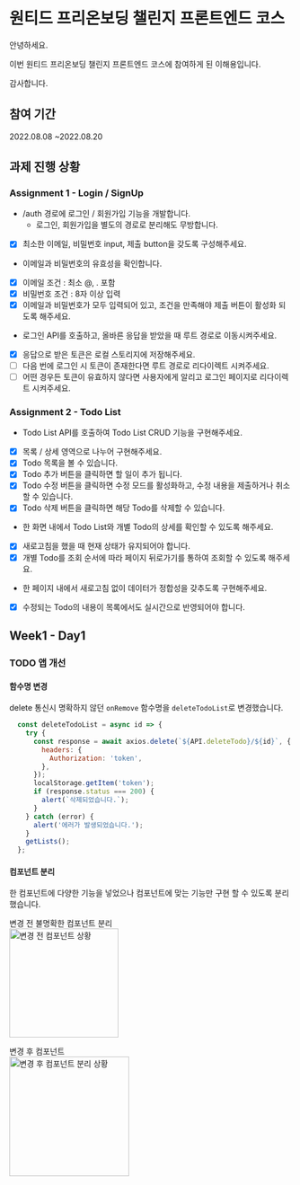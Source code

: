# 원티드 프리온보딩 챌린지 프론트엔드 코스 

안녕하세요.

이번 원티드 프리온보딩 챌린지 프론트엔드 코스에 참여하게 된 이해용입니다.

감사합니다.

## 참여 기간
2022.08.08 ~2022.08.20

## 과제 진행 상황

### Assignment 1 - Login / SignUp

- /auth 경로에 로그인 / 회원가입 기능을 개발합니다.
  - 로그인, 회원가입을 별도의 경로로 분리해도 무방합니다. <br />
- [x] 최소한 이메일, 비밀번호 input, 제출 button을 갖도록 구성해주세요.
  
- 이메일과 비밀번호의 유효성을 확인합니다. <br />
- [x] 이메일 조건 : 최소 @, . 포함 <br />
- [x] 비밀번호 조건 : 8자 이상 입력 <br />
- [x] 이메일과 비밀번호가 모두 입력되어 있고, 조건을 만족해야 제출 버튼이 활성화 되도록 해주세요. <br />

- 로그인 API를 호출하고, 올바른 응답을 받았을 때 루트 경로로 이동시켜주세요. <br />
- [x] 응답으로 받은 토큰은 로컬 스토리지에 저장해주세요. <br />
- [ ] 다음 번에 로그인 시 토큰이 존재한다면 루트 경로로 리다이렉트 시켜주세요. <br />
- [ ] 어떤 경우든 토큰이 유효하지 않다면 사용자에게 알리고 로그인 페이지로 리다이렉트 시켜주세요.

### Assignment 2 - Todo List
- Todo List API를 호출하여 Todo List CRUD 기능을 구현해주세요. <br />
- [x] 목록 / 상세 영역으로 나누어 구현해주세요. <br />
- [x] Todo 목록을 볼 수 있습니다. <br />
- [x] Todo 추가 버튼을 클릭하면 할 일이 추가 됩니다. <br />
- [x] Todo 수정 버튼을 클릭하면 수정 모드를 활성화하고, 수정 내용을 제출하거나 취소할 수 있습니다. <br />
- [x] Todo 삭제 버튼을 클릭하면 해당 Todo를 삭제할 수 있습니다. 

- 한 화면 내에서 Todo List와 개별 Todo의 상세를 확인할 수 있도록 해주세요. <br />
- [x] 새로고침을 했을 때 현재 상태가 유지되어야 합니다. <br />
- [x] 개별 Todo를 조회 순서에 따라 페이지 뒤로가기를 통하여 조회할 수 있도록 해주세요. 

- 한 페이지 내에서 새로고침 없이 데이터가 정합성을 갖추도록 구현해주세요. <br />
- [x] 수정되는 Todo의 내용이 목록에서도 실시간으로 반영되어야 합니다. <br />

## Week1 - Day1
### TODO 앱 개선
#### 함수명 변경
delete 통신시 명확하지 않던 `onRemove` 함수명을 `deleteTodoList`로 변경했습니다.

```jsx
  const deleteTodoList = async id => {
    try {
      const response = await axios.delete(`${API.deleteTodo}/${id}`, {
        headers: {
          Authorization: 'token',
        },
      });
      localStorage.getItem('token');
      if (response.status === 200) {
        alert(`삭제되었습니다.`);
      }
    } catch (error) {
      alert('에러가 발생되었습니다.');
    }
    getLists();
  };
```

#### 컴포넌트 분리
한 컴포넌트에 다양한 기능을 넣었으나 컴포넌트에 맞는 기능만 구현 할 수 있도록 분리 했습니다.

변경 전 불명확한 컴포넌트 분리 <br />
<img width="194" alt="변경 전 컴포넌트 상황" src="https://user-images.githubusercontent.com/81001516/184344929-31c3fb70-2fb1-49fb-9439-1b6ae2739428.png"> <br />

변경 후 컴포넌트 <br />
<img width="213" alt="변경 후 컴포넌트 분리 상황" src="https://user-images.githubusercontent.com/81001516/184344666-5c2a8100-fb23-446f-84f0-46a53b82b644.png"> <br />

